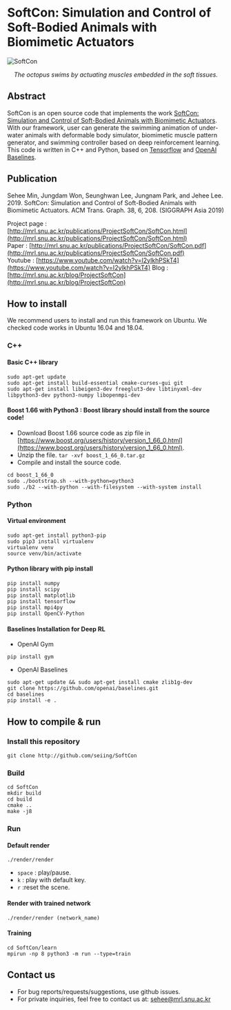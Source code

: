 # SoftCon: Simulation and Control of Soft-Bodied Animals with Biomimetic Actuators

![SoftCon](SoftCon.png)
<p align="center">
<i>The octopus swims by actuating muscles embedded in the soft tissues.</i>
</p>

## Abstract
SoftCon is an open source code that implements the work [SoftCon: Simulation and Control of Soft-Bodied Animals with Biomimetic Actuators](http://mrl.snu.ac.kr/publications/ProjectSoftCon/SoftCon.html). With our framework, user can generate the swimming animation of under-water animals with deformable body simulator, biomimetic muscle pattern generator, and swimming controller based on deep reinforcement learning. This code is written in C++ and Python, based on [Tensorflow](https://github.com/tensorflow/tensorflow) and [OpenAI Baselines](https://github.com/openai/baselines). 

## Publication

Sehee Min, Jungdam Won, Seunghwan Lee, Jungnam Park, and Jehee Lee. 2019.
SoftCon: Simulation and Control of Soft-Bodied Animals with Biomimetic Actuators.
ACM Trans. Graph. 38, 6, 208. (SIGGRAPH Asia 2019)

Project page : [http://mrl.snu.ac.kr/publications/ProjectSoftCon/SoftCon.html](http://mrl.snu.ac.kr/publications/ProjectSoftCon/SoftCon.html)  
Paper : [http://mrl.snu.ac.kr/publications/ProjectSoftCon/SoftCon.pdf](http://mrl.snu.ac.kr/publications/ProjectSoftCon/SoftCon.pdf)  
Youtube : [https://www.youtube.com/watch?v=I2ylkhPSkT4](https://www.youtube.com/watch?v=I2ylkhPSkT4) 
Blog : [http://mrl.snu.ac.kr/blog/ProjectSoftCon](http://mrl.snu.ac.kr/blog/ProjectSoftCon)

## How to install

We recommend users to install and run this framework on Ubuntu. We checked code works in Ubuntu 16.04 and 18.04. 



### C++ 
#### Basic C++ library
```
sudo apt-get update
sudo apt-get install build-essential cmake-curses-gui git
sudo apt-get install libeigen3-dev freeglut3-dev libtinyxml-dev libpython3-dev python3-numpy libopenmpi-dev
```
#### Boost 1.66 with Python3 : **Boost library should install from the source code!**  
- Download Boost 1.66 source code as zip file in [https://www.boost.org/users/history/version_1_66_0.html](https://www.boost.org/users/history/version_1_66_0.html).
- Unzip the file. ``` tar -xvf boost_1_66_0.tar.gz ```
- Compile and install the source code.
```
cd boost_1_66_0
sudo ./bootstrap.sh --with-python=python3
sudo ./b2 --with-python --with-filesystem --with-system install
```

### Python
#### Virtual environment
````
sudo apt-get install python3-pip
sudo pip3 install virtualenv
virtualenv venv
source venv/bin/activate
````

#### Python library with pip install
````
pip install numpy
pip install scipy
pip install matplotlib
pip install tensorflow
pip install mpi4py
pip install OpenCV-Python
````

#### Baselines Installation for Deep RL
* OpenAI Gym
```
pip install gym
```
* OpenAI Baselines
```
sudo apt-get update && sudo apt-get install cmake zlib1g-dev
git clone https://github.com/openai/baselines.git
cd baselines
pip install -e .
```

## How to compile & run

### Install this repository
```
git clone http://github.com/seiing/SoftCon
```

### Build
```
cd SoftCon
mkdir build
cd build 
cmake ..
make -j8
```

### Run
#### Default render
```
./render/render
```

* ```space``` : play/pause.
* ```k``` : play with default key.
* ```r``` :reset the scene.

#### Render with trained network
```
./render/render (network_name)
```

#### Training
```
cd SoftCon/learn
mpirun -np 8 python3 -m run --type=train
```

## Contact us
- For bug reports/requests/suggestions, use github issues. 
- For private inquiries, feel free to contact us at: sehee@mrl.snu.ac.kr
